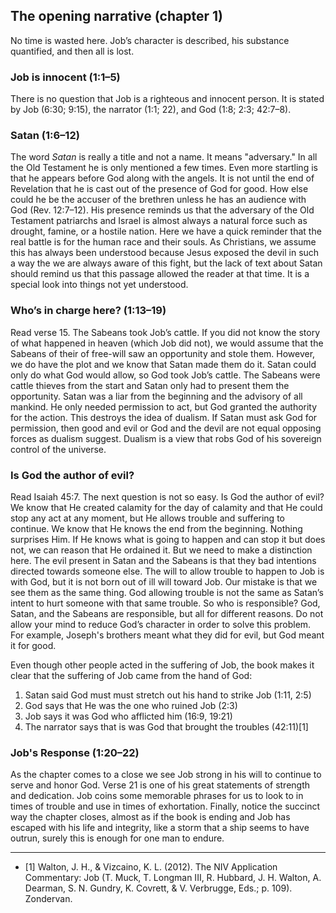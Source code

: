 ## The opening narrative (chapter 1)

No time is wasted here. Job’s character is described, his substance quantified, and then all is lost.

### Job is innocent (1:1&ndash;5)

There is no question that Job is a righteous and innocent person. It is stated by Job (6:30; 9:15), the narrator (1:1; 22), and God (1:8; 2:3; 42:7&ndash;8).

### Satan (1:6&ndash;12)

The word _Satan_ is really a title and not a name. It means "adversary." In all the Old Testament he is only mentioned a few times. Even more startling is that he appears before God along with the angels. It is not until the end of Revelation that he is cast out of the presence of God for good. How else could he be the accuser of the brethren unless he has an audience with God (Rev. 12:7&ndash;12). His presence reminds us that the adversary of the Old Testament patriarchs and Israel is almost always a natural force such as drought, famine, or a hostile nation. Here we have a quick reminder that the real battle is for the human race and their souls. As Christians, we assume this has always been understood because Jesus exposed the devil in such a way the we are always aware of this fight, but the lack of text about Satan should remind us that this passage allowed the reader at that time. It is a special look into things not yet understood.

### Who’s in charge here? (1:13&ndash;19)

Read verse 15. The Sabeans took Job’s cattle. If you did not know the story of what happened in heaven (which Job did not), we would assume that the Sabeans of their of free-will saw an opportunity and stole them. However, we do have the plot and we know that Satan made them do it. Satan could only do what God would allow, so God took Job’s cattle. The Sabeans were cattle thieves from the start and Satan only had to present them the opportunity. Satan was a liar from the beginning and the advisory of all mankind. He only needed permission to act, but God granted the authority for the action. This destroys the idea of dualism. If Satan must ask God for permission, then good and evil or God and the devil are not equal opposing forces as dualism suggest. Dualism is a view that robs God of his sovereign control of the universe.

### Is God the author of evil?

Read Isaiah 45:7. The next question is not so easy. Is God the author of evil? We know that He created calamity for the day of calamity and that He could stop any act at any moment, but He allows trouble and suffering to continue. We know that He knows the end from the beginning. Nothing surprises Him. If He knows what is going to happen and can stop it but does not, we can reason that He ordained it. But we need to make a distinction here. The evil present in Satan and the Sabeans is that they bad intentions directed towards someone else. The will to allow trouble to happen to Job is with God, but it is not born out of ill will toward Job. Our mistake is that we see them as the same thing. God allowing trouble is not the same as Satan’s intent to hurt someone with that same trouble. So who is responsible? God, Satan, and the Sabeans are responsible, but all for different reasons. Do not allow your mind to reduce God’s character in order to solve this problem. For example, Joseph's brothers meant what they did for evil, but God meant it for good.

Even though other people acted in the suffering of Job, the book makes it clear that the suffering of Job came from the hand of God:

1. Satan said God must must stretch out his hand to strike Job (1:11, 2:5)
2. God says that He was the one who ruined Job (2:3)
3. Job says it was God who afflicted him (16:9, 19:21)
4. The narrator says that is was God that brought the troubles (42:11)[1]

### Job's Response (1:20&ndash;22)

As the chapter comes to a close we see Job strong in his will to continue to serve and honor God. Verse 21 is one of his great statements of strength and dedication. Job coins some memorable phrases for us to look to in times of trouble and use in times of exhortation. Finally, notice the succinct way the chapter closes, almost as if the book is ending and Job has escaped with his life and integrity, like a storm that a ship seems to have outrun, surely this is enough for one man to endure.

---

* [1] Walton, J. H., & Vizcaino, K. L. (2012). The NIV Application Commentary: Job (T. Muck, T. Longman III, R. Hubbard, J. H. Walton, A. Dearman, S. N. Gundry, K. Covrett, & V. Verbrugge, Eds.; p. 109). Zondervan.


